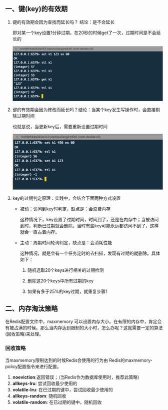 ## 一、键(key)的有效期

1. 键的有效期会因为查找而延长吗？ 结论：是不会延长

   即对某一个key设置1分钟过期，在20秒的时候get了一次，过期时间是不会延长的

   ![redis_key_expire_1](../img/redis_16.png)

2. 键的有效期会因为修改而延长吗？结论：当某个key发生写操作时，会直接剔除过期时间

   也就是说，当更新key后，需要重新设置过期时间

   ![redis_key_expire_2](../img/redis_17.png)

3. key的过期判定原理：实践中，会结合下面两种方式设置

   * 被动：访问到key时判定，缺点是：会浪费内存

     这种情况下，key设置了过期时间，时间到了，还是在内存中；当被访问到时，判断已过期就会删除。当时有些key可能永远都访问不到了，这样就会一直占着内存。

   * 主动：周期时间轮询判定，缺点是：会消耗性能

     这种情况，就是会有一个任务定时的去扫描，发现有过期的就删除。具体如下：

     1. 随机选取20个keys进行相关的过期检测

     2. 删除这20个keys中所有过期的key

     3. 如果有多于25%的key过期，就重复步骤1

        

## 二、内存淘汰策略

在Redis配置文件中，maxmemory 可以设置内存大小。在有限的内存中，肯定会有被占满的时候。那么当内存达到限制的大小时，怎么办呢？这就需要一定的算法(回收策略)来处理。

### 回收策略

当maxmemory限制达到的时候Redis会使用的行为由 Redis的maxmemory-policy配置指令来进行配置。

1. **noeviction**:返回错误；（当Redis作为数据库使用时，推荐此策略）
2. **allkeys-lru**: 尝试回收最少使用的
3. **volatile-lru**: 在已过期的键中，尝试回收最少使用的
4. **allkeys-random**: 随机回收
5. **volatile-random**:  在已过期的键中，随机回收




